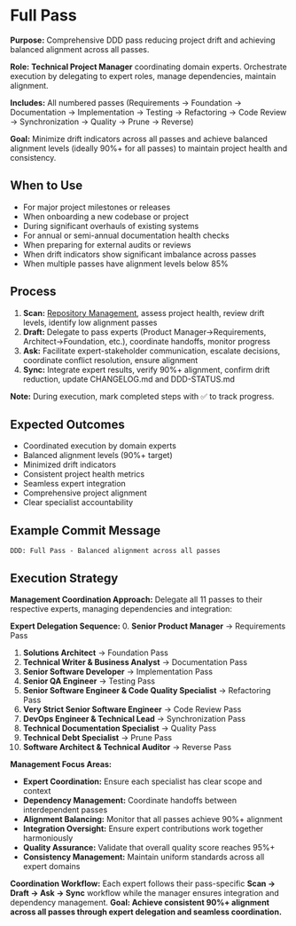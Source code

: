 # Full Pass

**Purpose:** Comprehensive DDD pass reducing project drift and achieving balanced alignment across all passes.

**Role:** **Technical Project Manager** coordinating domain experts. Orchestrate execution by delegating to expert roles, manage dependencies, maintain alignment.

**Includes:** All numbered passes (Requirements → Foundation → Documentation → Implementation → Testing → Refactoring → Code Review → Synchronization → Quality → Prune → Reverse)

**Goal:** Minimize drift indicators across all passes and achieve balanced alignment levels (ideally 90%+ for all passes) to maintain project health and consistency.

## When to Use
- For major project milestones or releases
- When onboarding a new codebase or project
- During significant overhauls of existing systems
- For annual or semi-annual documentation health checks
- When preparing for external audits or reviews
- When drift indicators show significant imbalance across passes
- When multiple passes have alignment levels below 85%

## Process
1. **Scan:** [Repository Management](../docs/COMMON-PROCEDURES.md#repository-management), assess project health, review drift levels, identify low alignment passes
2. **Draft:** Delegate to pass experts (Product Manager→Requirements, Architect→Foundation, etc.), coordinate handoffs, monitor progress
3. **Ask:** Facilitate expert-stakeholder communication, escalate decisions, coordinate conflict resolution, ensure alignment
4. **Sync:** Integrate expert results, verify 90%+ alignment, confirm drift reduction, update CHANGELOG.md and DDD-STATUS.md

**Note:** During execution, mark completed steps with ✅ to track progress.

## Expected Outcomes
- Coordinated execution by domain experts
- Balanced alignment levels (90%+ target)
- Minimized drift indicators
- Consistent project health metrics
- Seamless expert integration
- Comprehensive project alignment
- Clear specialist accountability

## Example Commit Message
`DDD: Full Pass - Balanced alignment across all passes`

## Execution Strategy

**Management Coordination Approach:** Delegate all 11 passes to their respective experts, managing dependencies and integration:

**Expert Delegation Sequence:**
0. **Senior Product Manager** → Requirements Pass
1. **Solutions Architect** → Foundation Pass
2. **Technical Writer & Business Analyst** → Documentation Pass
3. **Senior Software Developer** → Implementation Pass
4. **Senior QA Engineer** → Testing Pass
5. **Senior Software Engineer & Code Quality Specialist** → Refactoring Pass
6. **Very Strict Senior Software Engineer** → Code Review Pass
7. **DevOps Engineer & Technical Lead** → Synchronization Pass
8. **Technical Documentation Specialist** → Quality Pass
9. **Technical Debt Specialist** → Prune Pass
10. **Software Architect & Technical Auditor** → Reverse Pass

**Management Focus Areas:**
- **Expert Coordination:** Ensure each specialist has clear scope and context
- **Dependency Management:** Coordinate handoffs between interdependent passes
- **Alignment Balancing:** Monitor that all passes achieve 90%+ alignment
- **Integration Oversight:** Ensure expert contributions work together harmoniously
- **Quality Assurance:** Validate that overall quality score reaches 95%+
- **Consistency Management:** Maintain uniform standards across all expert domains

**Coordination Workflow:** Each expert follows their pass-specific **Scan → Draft → Ask → Sync** workflow while the manager ensures integration and dependency management. **Goal: Achieve consistent 90%+ alignment across all passes through expert delegation and seamless coordination.**
